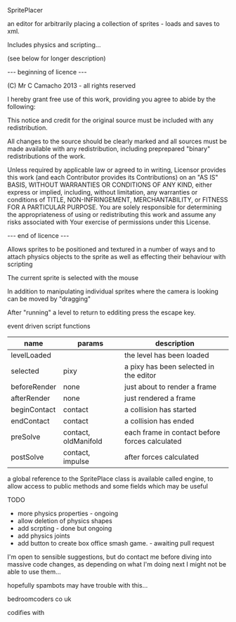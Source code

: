 SpritePlacer

an editor for arbitrarily placing a collection of sprites - loads and saves to xml.

Includes physics and scripting...

(see below for longer description)

--- beginning of licence ---

(C) Mr C Camacho 2013 - all rights reserved

I hereby grant free use of this work, providing you agree to abide by the following:

This notice and credit for the original source must be included with any redistribution.

All changes to the source should be clearly marked and all sources must be made available with any redistribution, including preprepared "binary" redistributions of the work.

Unless required by applicable law or agreed to in writing, Licensor provides this work (and each Contributor provides its Contributions) on an "AS IS" BASIS, WITHOUT WARRANTIES OR CONDITIONS OF ANY KIND, either express or implied, including, without limitation, any warranties or conditions of TITLE, NON-INFRINGEMENT, MERCHANTABILITY, or FITNESS FOR A PARTICULAR PURPOSE. You are solely responsible for determining the appropriateness of using or redistributing this work and assume any risks associated with Your exercise of permissions under this License.

--- end of licence ---


Allows sprites to be positioned and textured in a number of ways and to attach physics objects to the sprite as well as effecting their behaviour with scripting

The current sprite is selected with the mouse

In addition to manipulating individual sprites where the camera is looking can be moved by "dragging"

After "running" a level to return to edditing press the escape key.

event driven script functions

|name                |params                  |description                                      |
|--------------------|------------------------|-------------------------------------------------|
|levelLoaded         |                        |the level has been loaded                        |
|selected            |pixy                    |a pixy has been selected in the editor           |
|beforeRender        |none                    |just about to render a frame                     |
|afterRender         |none                    |just rendered a frame                            |
|beginContact        |contact                 |a collision has started                          |
|endContact          |contact                 |a collision has ended                            |
|preSolve            |contact, oldManifold    |each frame in contact before forces calculated   |
|postSolve           |contact, impulse        |after forces calculated                          |

a global reference to the SpritePlace class is available called engine, to allow access to public
methods and some fields which may be useful 

TODO

* more physics properties - ongoing
* allow deletion of physics shapes
* add scrpting - done but ongoing
* add physics joints
* add button to create box office smash game. - awaiting pull request

I'm open to sensible suggestions, but do contact me before diving into massive code changes, as depending on what I'm doing next I might not be able to use them...

hopefully spambots may have trouble with this...

bedroomcoders co uk

codifies with
